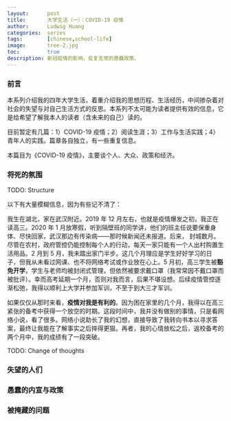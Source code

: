 ```yaml
---
layout:      post
title:       大学生活（一）：COVID-19 疫情
author:      Ludwig Huang
categories:  series
tags:        [chinese,school-life]
image:       tree-2.jpg
toc:         true
description: 新冠疫情的影响，反复无常的愚蠢政策。
---
```


### 前言

本系列介绍我的四年大学生活，着重介绍我的思想历程、生活经历，中间掺杂着对社会的失望与对自己生活方式的反思。本系列不太可能为读者提供有效的信息，它是给希望了解我本人的读者（含未来的自己）读的。

目前暂定有几篇：1）COVID-19 疫情；2）阅读生涯；3）工作与生活实践；4）青年人的实践。篇章各自独立，有一些重复信息。

本篇目为《COVID-19 疫情》，主要谈个人、大众、政策和经济。

### 将死的氛围

TODO: Structure

以下有大量模糊信息，因为有些记不清了：

我生在湖北，家在武汉附近。2019 年 12 月左右，也就是疫情爆发之初，我正在读高三。2020 年 1 月放寒假，听到隔壁班的同学讲，他们的班主任说要保重身体、尽快回家，武汉那边有传染病——那时候新闻还未报道。后来， 封城数月。尽管在农村，政府管控仍能控制每个人的行动，每天一家只能有一个人出村购置生活用品。2 月到 5 月，我未踏出家门半步。这几个月理应是学生好好学习的日子，但我从未看过网课、也不将网络考试或作业放在心上。5 月初，高三学生被**豁免开学**，学生与老师均被封闭式管理，但依然被要求戴口罩（我常常因不戴口罩而被批评）。幸而高考延期一个月，否则对我而言，后果不堪设想。后续疫情管控逐渐松弛，我得以顺利上大学并参加军训，不至于到大三才军训。

如果仅仅从那时来看，**疫情对我是有利的**。因为困在家里的几个月，我得以在高三紧张的备考中获得一个放空的时期。这段时间中，我并没有做别的事情，只是看网络小说，看了很多。网络小说助长了我的幻想，直接导致了我转向书本以寻求答案，最终让我能在了解事实之后摔得更狠。再者，我的心情放松之后，返校备考的两个月中，我的成绩有了一段突破。

TODO: Change of thoughts

### 失望的人们



### 愚蠢的内宣与政策



### 被掩藏的问题

